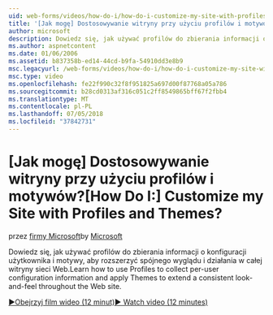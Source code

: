 ```yaml
---
uid: web-forms/videos/how-do-i/how-do-i-customize-my-site-with-profiles-and-themes
title: '[Jak mogę] Dostosowywanie witryny przy użyciu profilów i motywów? | Microsoft Docs'
author: microsoft
description: Dowiedz się, jak używać profilów do zbierania informacji o konfiguracji użytkownika i motywy, aby rozszerzyć spójnego wyglądu i działania w całej witryny sieci Web.
ms.author: aspnetcontent
ms.date: 01/06/2006
ms.assetid: b837358b-ed14-44cd-b9fa-54910dd3e8b9
msc.legacyurl: /web-forms/videos/how-do-i/how-do-i-customize-my-site-with-profiles-and-themes
msc.type: video
ms.openlocfilehash: fe22f990c32f8f951825a697d00f87768a05a786
ms.sourcegitcommit: b28cd0313af316c051c2ff8549865bff67f2fbb4
ms.translationtype: MT
ms.contentlocale: pl-PL
ms.lasthandoff: 07/05/2018
ms.locfileid: "37842731"
---
```

<a name="how-do-i-customize-my-site-with-profiles-and-themes"></a><span data-ttu-id="7a45f-104">[Jak mogę] Dostosowywanie witryny przy użyciu profilów i motywów?</span><span class="sxs-lookup"><span data-stu-id="7a45f-104">[How Do I:] Customize my Site with Profiles and Themes?</span></span>
====================
<span data-ttu-id="7a45f-105">przez [firmy Microsoft](https://github.com/microsoft)</span><span class="sxs-lookup"><span data-stu-id="7a45f-105">by [Microsoft](https://github.com/microsoft)</span></span>

<span data-ttu-id="7a45f-106">Dowiedz się, jak używać profilów do zbierania informacji o konfiguracji użytkownika i motywy, aby rozszerzyć spójnego wyglądu i działania w całej witryny sieci Web.</span><span class="sxs-lookup"><span data-stu-id="7a45f-106">Learn how to use Profiles to collect per-user configuration information and apply Themes to extend a consistent look-and-feel throughout the Web site.</span></span>

[<span data-ttu-id="7a45f-107">&#9654;Obejrzyj film wideo (12 minut)</span><span class="sxs-lookup"><span data-stu-id="7a45f-107">&#9654; Watch video (12 minutes)</span></span>](https://channel9.msdn.com/Blogs/ASP-NET-Site-Videos/how-do-i-customize-my-site-with-profiles-and-themes)
